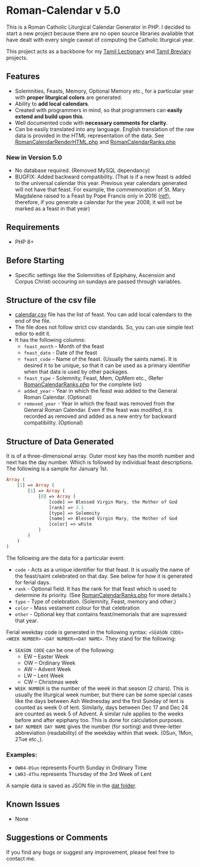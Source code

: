 # Roman-Calendar v 5.0
This is a Roman Catholic Liturgical Calendar Generator in PHP. I decided to start a new project because there are no open source libraries available that have dealt with every single caveat of computing the Catholic liturgical year.

This project acts as a backbone for my [Tamil Lectionary](https://github.com/jayarathina/Tamil-Catholic-Lectionary) and [Tamil Breviary](https://github.com/jayarathina/Tamil-Breviary) projects.

## Features
- Solemnities, Feasts, Memory, Optional Memory etc., for a particular year with **proper liturgical colors** are generated.
- Ability to **add local calendars**.
- Created with programmers in mind, so that programmers can **easily extend and build upon this**.
- Well documented code with **necessary comments for clarity**. 
- Can be easily translated into any language. English translation of the raw data is provided in the HTML representation of the data. See [RomanCalendarRenderHTML.php](src/RomanCalendarRenderHTML.php) and [RomanCalendarRanks.php](src/RomanCalendarRanks.php)
### New in Version 5.0
- No database required. (Removed MySQL dependancy)
- BUGFIX: Added backward compatibility. (That is if a new feast is added to the universal calendar this year. Previous year calendars generated will not have that feast. For example, the commemoration of St. Mary Magdalene raised to a Feast by Pope Francis only in 2016 ([ref](http://en.radiovaticana.va/news/2016/06/10/commemoration_of_st_mary_magdalene_raised_to_a_feast/1236157)), therefore, if you generate a calendar for the year 2008, it will not be marked as a feast in that year)
 
## Requirements
* PHP 8+

## Before Starting
- Specific settings like the Solemnities of Epiphany, Ascension and Corpus Christi occouring on sundays are passed through variables.

## Structure of the csv file
- [calendar.csv](src/calendar.csv) file has the list of feast. You can add local calendars to the end of the file.
- The file does not follow strict csv standards. So, you can use simple text edior to edit it.
- It has the following columns:
  * `feast_month` - Month of the feast
  * `feast_date` - Date of the feast
  * `feast_code` - Name of the feast. (Usually the saints name). It is desired it to be unique, so that it can be used as a primary identifier when that data is used by other packages.
  * `feast_type` - Solemnity, Feast, Mem, OpMem etc., (Refer [RomanCalendarRanks.php](src/RomanCalendarRanks.php) for the complete list)
  * `added_year` - Year in which the feast was added to the General Roman Calendar. (Optional)
  * `removed_year` - Year in which the feast was removed from the General Roman Calendar. Even if the feast was modifed, it is recorded as removed and added as a new entry for backward compatibility. (Optional)

## Structure of Data Generated

It is of a three-dimensional array. Outer most key has the month number and next has the day number. Which is followed by individual feast descriptions. The following is a sample for January 1st.

```PHP
Array (
    [1] => Array (
        [1] => Array (
            [0] => Array (
                [code] => Blessed Virgin Mary, the Mother of God
                [rank] => 3.1
                [type] => Solemnity
                [name] => Blessed Virgin Mary, the Mother of God
                [color] => white
            )
        )
    )
)
```

The following are the data for a particular event:
- `code` - Acts as a unique identifier for that feast. It is usually the name of the feast/saint celebrated on that day. See below for how it is generated for ferial days.
- `rank` - Optional field. It has the rank for that feast which is used to determine its priority. (See [RomanCalendarRanks.php](src/RomanCalendarRanks.php) for more details.)
- ` type ` - Type of celebration. (Solemnity, Feast, memory and other.)
- `color` - Mass vestament colour for that celebration
-  `other` - Optional key that contains feast/memorials that are supressed that year.

Ferial weekday code is generated in the following syntax: `<SEASON CODE><WEEK NUMBER>-<DAY NUMBER><DAY NAME>`. They stand for the following:
* `SEASON CODE` can be one of the following:
  * EW – Easter Week
  * OW – Ordinary Week
  * AW – Advent Week
  * LW – Lent Week
  * CW – Christmas week
* `WEEK NUMBER` is the number of the week in that season (2 chars). This is usually the liturgical week number, but there can be some special cases like the days between Ash Wednesday and the first Sunday of lent is counted as week 0 of lent. Similarly, days between Dec 17 and Dec 24 are counted as week 5 of Advent. A similar rule applies to the weeks before and after epiphany too. This is done for calculation purposes.
* `DAY NUMBER DAY NAME` gives the number (for sorting) and three-letter abbreviation (readability) of the weekday within that week. (0Sun, 1Mon, 2Tue etc.,).

### Examples: 
* `OW04-0Sun` represents Fourth Sunday in Ordinary Time
* `LW03-4Thu` represents Thursday of the 3rd Week of Lent

A sample data is saved as JSON file in the [dat folder](dat/).

## Known Issues
* None

## Suggestions or Comments
If you find any bugs or suggest any improvement, please feel free to contact me.
